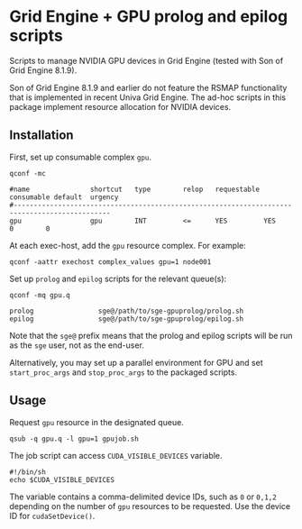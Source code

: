 Grid Engine + GPU prolog and epilog scripts
===========================================

Scripts to manage NVIDIA GPU devices in Grid Engine (tested with Son of Grid Engine 8.1.9).

Son of Grid Engine 8.1.9 and earlier do not feature the 
RSMAP functionality that is implemented in recent Univa Grid Engine. 
The ad-hoc scripts in this package implement resource allocation for NVIDIA devices.


Installation
------------

First, set up consumable complex `gpu`.

    qconf -mc

    #name               shortcut   type        relop   requestable consumable default  urgency
    #----------------------------------------------------------------------------------------------
    gpu                 gpu        INT         <=      YES         YES        0        0


At each exec-host, add the `gpu` resource complex. For example:

    qconf -aattr exechost complex_values gpu=1 node001

Set up `prolog` and `epilog` scripts for the relevant queue(s):

    qconf -mq gpu.q

    prolog                sge@/path/to/sge-gpuprolog/prolog.sh
    epilog                sge@/path/to/sge-gpuprolog/epilog.sh

Note that the `sge@` prefix means that the prolog and epilog scripts will be run as the `sge` user, not as the end-user.

Alternatively, you may set up a parallel environment for GPU and set
`start_proc_args` and `stop_proc_args` to the packaged scripts.

Usage
-----

Request `gpu` resource in the designated queue.

    qsub -q gpu.q -l gpu=1 gpujob.sh

The job script can access `CUDA_VISIBLE_DEVICES` variable.

    #!/bin/sh
    echo $CUDA_VISIBLE_DEVICES

The variable contains a comma-delimited device IDs, such as `0` or `0,1,2`
depending on the number of `gpu` resources to be requested. Use the device ID
for `cudaSetDevice()`.
